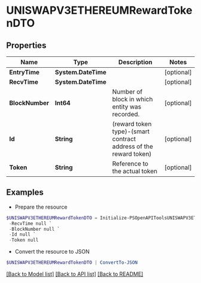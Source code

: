 # UNISWAPV3ETHEREUMRewardTokenDTO
## Properties

Name | Type | Description | Notes
------------ | ------------- | ------------- | -------------
**EntryTime** | **System.DateTime** |  | [optional] 
**RecvTime** | **System.DateTime** |  | [optional] 
**BlockNumber** | **Int64** | Number of block in which entity was recorded. | [optional] 
**Id** | **String** | (reward token type)-(smart contract address of the reward token) | [optional] 
**Token** | **String** | Reference to the actual token | [optional] 

## Examples

- Prepare the resource
```powershell
$UNISWAPV3ETHEREUMRewardTokenDTO = Initialize-PSOpenAPIToolsUNISWAPV3ETHEREUMRewardTokenDTO  -EntryTime null `
 -RecvTime null `
 -BlockNumber null `
 -Id null `
 -Token null
```

- Convert the resource to JSON
```powershell
$UNISWAPV3ETHEREUMRewardTokenDTO | ConvertTo-JSON
```

[[Back to Model list]](../README.md#documentation-for-models) [[Back to API list]](../README.md#documentation-for-api-endpoints) [[Back to README]](../README.md)

